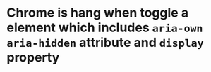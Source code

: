 # Chrome is hang when toggle a element which includes `aria-own` `aria-hidden` attribute and `display` property
